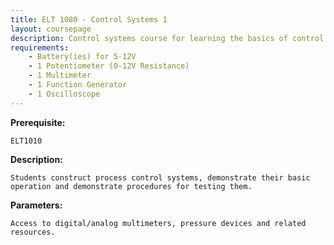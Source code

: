 ```yaml
---
title: ELT 1080 - Control Systems 1
layout: coursepage
description: Control systems course for learning the basics of control theory
requirements:
    - Battery(ies) for 5-12V
    - 1 Potentiometer (0-12V Resistance)
    - 1 Multimeter
    - 1 Function Generator
    - 1 Oscilloscope
---
```

**Prerequisite:**

    ELT1010

**Description:**

    Students construct process control systems, demonstrate their basic operation and demonstrate procedures for testing them.

**Parameters:**

    Access to digital/analog multimeters, pressure devices and related resources.
